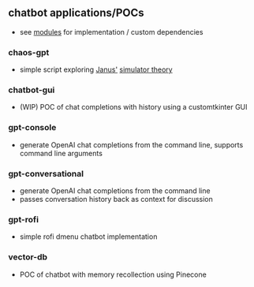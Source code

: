 ## chatbot applications/POCs
- see [modules](https://github.com/mikeredev/modules) for implementation / custom dependencies

### chaos-gpt
- simple script exploring [Janus'](https://twitter.com/repligate) [simulator theory](https://www.lesswrong.com/posts/vJFdjigzmcXMhNTsx/simulators)

### chatbot-gui
- (WIP) POC of chat completions with history using a customtkinter GUI

### gpt-console
- generate OpenAI chat completions from the command line, supports command line arguments

### gpt-conversational
- generate OpenAI chat completions from the command line
- passes conversation history back as context for discussion

### gpt-rofi
- simple rofi dmenu chatbot implementation

### vector-db
- POC of chatbot with memory recollection using Pinecone